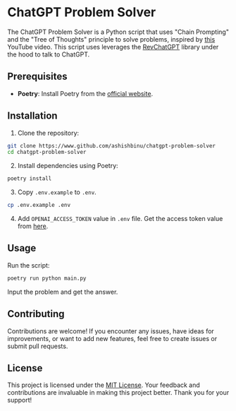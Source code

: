 # ChatGPT Problem Solver

The ChatGPT Problem Solver is a Python script that uses "Chain Prompting" and the "Tree of Thoughts" principle to solve problems, inspired by [this](https://www.youtube.com/watch?v=j320H2LFx-U) YouTube video. This script uses leverages the [RevChatGPT](https://github.com/acheong08/ChatGPT) library under the hood to talk to ChatGPT.

## Prerequisites

- **Poetry**: Install Poetry from the [official website](https://python-poetry.org/docs/#installation).

## Installation

1. Clone the repository:

```bash
git clone https://www.github.com/ashishbinu/chatgpt-problem-solver
cd chatgpt-problem-solver
```

2. Install dependencies using Poetry:

```bash
poetry install
```

3. Copy `.env.example` to `.env`.

```bash
cp .env.example .env
```

4. Add `OPENAI_ACCESS_TOKEN` value in `.env` file. Get the access token value from [here](https://chat.openai.com/api/auth/session).

## Usage

Run the script:

```bash
poetry run python main.py
```

Input the problem and get the answer.

## Contributing

Contributions are welcome! If you encounter any issues, have ideas for improvements, or want to add new features, feel free to create issues or submit pull requests.

## License

This project is licensed under the [MIT License](LICENSE). Your feedback and contributions are invaluable in making this project better. Thank you for your support!
